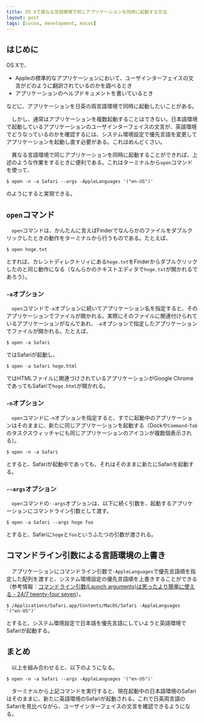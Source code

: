 ```yaml
---
title: OS Xで異なる言語環境で同じアプリケーションを同時に起動する方法
layout: post
tags: [cocoa, development, macos]
---
```

## はじめに

OS Xで、

- Appleの標準的なアプリケーションにおいて、ユーザインターフェイスの文言がどのように翻訳されているのかを調べるとき
- アプリケーションのヘルプドキュメントを書いているとき

などに、アプリケーションを日英の両言語環境で同時に起動したいことがある。

　しかし、通常はアプリケーションを複数起動することはできない。日本語環境で起動しているアプリケーションのユーザインターフェイスの文言が、英語環境でどうなっているのかを確認するには、システム環境設定で優先言語を変更してアプリケーションを起動し直す必要がある。これはめんどくさい。

　異なる言語環境で同じアプリケーションを同時に起動することができれば、上述のような作業をするときに便利である。これはターミナルから`open`コマンドを使って、

```
$ open -n -a Safari --args -AppleLanguages '("en-US")'
```

のようにすると実現できる。

## `open`コマンド

　`open`コマンドは、かんたんに言えばFinderでなんらかのファイルをダブルクリックしたときの動作をターミナルから行うものである。たとえば、

```
$ open hoge.txt
```

とすれば、カレントディレクトリィにある`hoge.txt`をFinderからダブルクリックしたのと同じ動作になる（なんらかのテキストエディタで`hoge.txt`が開かれるであろう）。

### `-a`オプション
　`open`コマンドで`-a`オプションに続いてアプリケーション名を指定すると、そのアプリケーションでファイルが開かれる。実際にそのファイルに関連付けられているアプリケーションがなんであれ、`-a`オプションで指定したアプリケーションでファイルが開かれる。たとえば、

```
$ open -a Safari
```

ではSafariが起動し、

```
$ open -a Safari hoge.html
```

ではHTMLファイルに関連づけされているアプリケーションがGoogle ChromeであってもSafariで`hoge.html`が開かれる。

### `-n`オプション

　`open`コマンドに`-n`オプションを指定すると、すでに起動中のアプリケーションはそのままに、新たに同じアプリケーションを起動する（Dockや`Command`-`Tab`のタスクスウィッチャにも同じアプリケーションのアイコンが複数個表示される）。

```
$ open -n -a Safari
```

とすると、Safariが起動中であっても、それはそのままに新たにSafariを起動する。

### `--args`オプション

　`open`コマンドの`--args`オプションは、以下に続く引数を、起動するアプリケーションにコマンドライン引数として渡す。

```
$ open -a Safari --args hoge foo
```

とすると、Safariに`hoge`と`foo`というふたつの引数が渡される。

## コマンドライン引数による言語環境の上書き

　アプリケーションにコマンドライン引数で`-AppleLanguages`で優先言語順を指定した配列を渡すと、システム環境設定の優先言語順を上書きすることができる（参考情報：[コマンドライン引数(Launch arguments)は思ったより簡単に使える - 24/7 twenty-four seven](http://d.hatena.ne.jp/KishikawaKatsumi/20140117/1389929450)）。

```
$ /Applications/Safari.app/Contents/MacOS/Safari -AppleLanguages '("en-US")'
```

とすると、システム環境設定で日本語を優先言語にしていようと英語環境でSafariが起動する。

## まとめ

　以上を組み合わせると、以下のようになる。

```
$ open -n -a Safari --args -AppleLanguages '("en-US")'
```

　ターミナルから上記コマンドを実行すると、現在起動中の日本語環境のSafariはそのままに、新たに英語環境のSafariが起動される。これで日英両言語のSafariを見比べながら、ユーザインターフェイスの文言を確認できるようになる。
